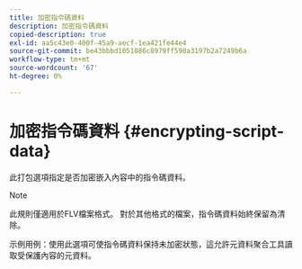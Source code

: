 ```yaml
---
title: 加密指令碼資料
description: 加密指令碼資料
copied-description: true
exl-id: aa5c43e0-400f-45a9-aecf-1ea421fe44e4
source-git-commit: be43bbbd1051886c8979ff590a3197b2a7249b6a
workflow-type: tm+mt
source-wordcount: '67'
ht-degree: 0%

---
```


# 加密指令碼資料 {#encrypting-script-data}

此打包選項指定是否加密嵌入內容中的指令碼資料。

>[!NOTE]
>
>此規則僅適用於FLV檔案格式。 對於其他格式的檔案，指令碼資料始終保留為清除。

示例用例：使用此選項可使指令碼資料保持未加密狀態，這允許元資料聚合工具讀取受保護內容的元資料。
